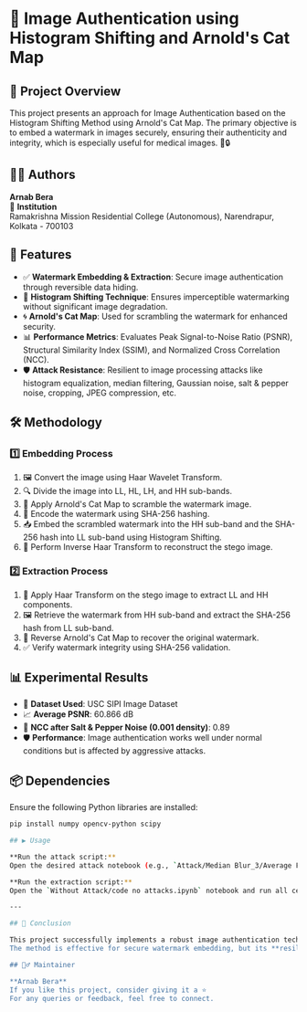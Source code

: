 # 📸 Image Authentication using Histogram Shifting and Arnold's Cat Map

## 📌 Project Overview
This project presents an approach for Image Authentication based on the Histogram Shifting Method using Arnold's Cat Map. The primary objective is to embed a watermark in images securely, ensuring their authenticity and integrity, which is especially useful for medical images. 🏥🔒

## 👨‍💻 Authors
**Arnab Bera**  
🏫 **Institution**  
Ramakrishna Mission Residential College (Autonomous), Narendrapur, Kolkata - 700103

## 🚀 Features
- ✅ **Watermark Embedding & Extraction**: Secure image authentication through reversible data hiding.
- 🎨 **Histogram Shifting Technique**: Ensures imperceptible watermarking without significant image degradation.
- 🌀 **Arnold's Cat Map**: Used for scrambling the watermark for enhanced security.
- 📊 **Performance Metrics**: Evaluates Peak Signal-to-Noise Ratio (PSNR), Structural Similarity Index (SSIM), and Normalized Cross Correlation (NCC).
- 🛡️ **Attack Resistance**: Resilient to image processing attacks like histogram equalization, median filtering, Gaussian noise, salt & pepper noise, cropping, JPEG compression, etc.

## 🛠️ Methodology

### 1️⃣ Embedding Process
1. 🖼️ Convert the image using Haar Wavelet Transform.
2. 🔍 Divide the image into LL, HL, LH, and HH sub-bands.
3. 🔄 Apply Arnold's Cat Map to scramble the watermark image.
4. 🔑 Encode the watermark using SHA-256 hashing.
5. 📥 Embed the scrambled watermark into the HH sub-band and the SHA-256 hash into LL sub-band using Histogram Shifting.
6. 🔄 Perform Inverse Haar Transform to reconstruct the stego image.

### 2️⃣ Extraction Process
1. 🔄 Apply Haar Transform on the stego image to extract LL and HH components.
2. 🖼️ Retrieve the watermark from HH sub-band and extract the SHA-256 hash from LL sub-band.
3. 🔄 Reverse Arnold's Cat Map to recover the original watermark.
4. ✅ Verify watermark integrity using SHA-256 validation.

## 📊 Experimental Results
- 📂 **Dataset Used**: USC SIPI Image Dataset
- 📈 **Average PSNR**: 60.866 dB
- 🔢 **NCC after Salt & Pepper Noise (0.001 density)**: 0.89
- 🛡️ **Performance**: Image authentication works well under normal conditions but is affected by aggressive attacks.

## 📦 Dependencies
Ensure the following Python libraries are installed:

```bash
pip install numpy opencv-python scipy

## ▶️ Usage

**Run the attack script:**  
Open the desired attack notebook (e.g., `Attack/Median Blur_3/Average Filtering.ipynb`) and run all cells to apply the attack on the images.

**Run the extraction script:**  
Open the `Without Attack/code no attacks.ipynb` notebook and run all cells to extract the watermark from the attacked images.

---

## 🏁 Conclusion

This project successfully implements a robust image authentication technique using **Histogram Shifting** and **Arnold's Cat Map**.  
The method is effective for secure watermark embedding, but its **resilience against aggressive attacks can be improved**.

## 🙋‍♂️ Maintainer

**Arnab Bera**  
If you like this project, consider giving it a ⭐️  
For any queries or feedback, feel free to connect.

